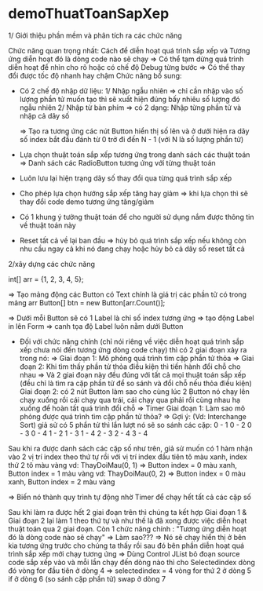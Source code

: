 # demoThuatToanSapXep
1/ Giới thiệu phần mềm và phân tích ra các chức năng

Chức năng quan trọng nhất: Cách để diễn hoạt quá trình sắp xếp và Tương ứng diễn hoạt đó là dòng code nào sẽ chạy
	=> Có thể tạm dừng quá trình diễn hoạt để nhìn cho rõ hoặc có chế độ Debug từng bước
	=> Có thể thay đổi được tốc độ nhanh hay chậm
Chức năng bổ sung:
+ Có 2 chế độ nhập dữ liệu:
	1/ Nhập ngẫu nhiên => chỉ cần nhập vào số lượng phần tử muốn tạo thì sẽ xuất hiện đúng bấy nhiêu số lượng đó ngẫu nhiên
	2/ Nhập từ bàn phím => có 2 dạng: Nhập từng phần tử và nhập cả dãy số
	
	=> Tạo ra tương ứng các nút Button hiển thị số lên và ở dưới hiện ra dãy số index bắt đầu đánh từ 0 trở đi đến N - 1 (với N là 	số lượng phần tử)

+ Lựa chọn thuật toán sắp xếp tương ứng trong danh sách các thuật toán => Danh sách các RadioButton tương ứng với từng thuật toán

+ Luôn lưu lại hiện trạng dãy số thay đổi qua từng quá trình sắp xếp

+ Cho phép lựa chọn hướng sắp xếp tăng hay giảm => khi lựa chọn thì sẽ thay đổi code demo tương ứng tăng/giảm

+ Có 1 khung ý tưởng thuật toán để cho người sử dụng nắm được thông tin về thuật toán này

+ Reset tất cả về lại ban đầu => hủy bỏ quá trình sắp xếp nếu không còn nhu cầu ngay cả khi nó đang chạy hoặc hủy bỏ cả dãy số reset tất cả

2/xây dựng các chức năng

int[] arr = {1, 2, 3, 4, 5};

=> Tạo mảng động các Button có Text chính là giá trị các phần tử có trong mảng arr
	Button[] btn = new Button[arr.Count()];
	
	
=> Dưới mỗi Button sẽ có 1 Label là chỉ số index tương ứng => tạo động Label in lên Form => canh tọa độ Label luôn nằm dưới Button

+ Đối với chức năng chính (chỉ nói riêng về việc diễn hoạt quá trình sắp xếp chưa nói đến tương ứng dòng code chạy) thì có 2 giai đoạn xảy ra trong nó:
	=> Giai đoạn 1: Mô phỏng quá trình tìm cặp phần tử thỏa
	=> Giai đoạn 2: Khi tìm thấy phần tử thỏa điều kiện thì tiến hành đổi chỗ cho nhau
=> Và 2 giai đoạn này đều đúng với tất cả mọi thuật toán sắp xếp (đều chỉ là tìm ra cặp phần tử để so sánh và đổi chỗ nếu thỏa điều kiện)
Giai đoạn 2: có 2 nút Button làm sao cho cùng lúc 2 Button nó chạy lên chạy xuống rồi cái chạy qua trái, cái chạy qua phải rồi cùng nhau hạ xuống để hoàn tất quá trình đổi chỗ => Timer
Giai đoạn 1: Làm sao mô phỏng được quá trình tìm cặp phần tử thỏa?
=> Gợi ý:  (Vd: Interchange Sort) giả sử có 5 phần tử thì lần lượt nó sẽ so sánh các cặp:
0 - 1
0 - 2
0 - 3
0 - 4
1 - 2
1 - 3
1 - 4
2 - 3
2 - 4
3 - 4

Sau khi ra được danh sách các cặp số như trên, giả sử muốn có 1 hàm nhận vào 2 vị trí index theo thứ tự rồi với vị trí index đầu tiên tô màu xanh, index thứ 2 tô màu vàng
vd: ThayDoiMau(0, 1) => Button index = 0 màu xanh, Button index = 1 màu vàng
vd: ThayDoiMau(0, 2) => Button index = 0 màu xanh, Button index = 2 màu vàng

=> Biến nó thành quy trình tự động nhờ Timer để chạy hết tất cả các cặp số

Sau khi làm ra được hết 2 giai đoạn trên thì chúng ta kết hợp Giai đoạn 1 & Giai đoạn 2 lại làm 1 theo thứ tự và như thế là đã xong được việc diễn hoạt thuật toán qua 2 giai đoạn.
Còn 1 chức năng chính : "Tương ứng diễn hoạt đó là dòng code nào sẽ chạy"
=> Làm sao???
=> Nó sẽ chạy hiển thị ở bên kia tương ứng trước cho chúng ta thấy rồi sau đó bên phần diễn hoạt quá trình sắp xếp mới chạy tương ứng
=> Dùng Control JList bỏ đoạn source code sắp xếp vào và mỗi lần chạy đến dòng nào thì cho Selectedindex dòng đó
vòng for đầu tiên ở dòng 4 => selectedindex = 4
vòng for thứ 2 ở dòng 5
if ở dòng 6 (so sánh cặp phần tử)
swap ở dòng 7
